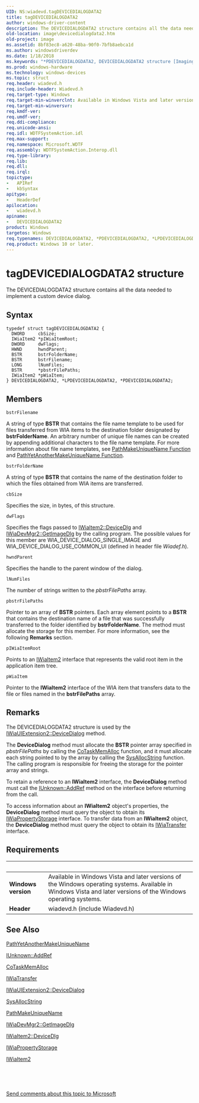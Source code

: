 ```yaml
---
UID: NS:wiadevd.tagDEVICEDIALOGDATA2
title: tagDEVICEDIALOGDATA2
author: windows-driver-content
description: The DEVICEDIALOGDATA2 structure contains all the data needed to implement a custom device dialog.
old-location: image\devicedialogdata2.htm
old-project: image
ms.assetid: 8bf83ec8-a620-48ba-90f0-7bfb8aebca1d
ms.author: windowsdriverdev
ms.date: 1/18/2018
ms.keywords: "*PDEVICEDIALOGDATA2, DEVICEDIALOGDATA2 structure [Imaging Devices], LPDEVICEDIALOGDATA2, UIExt_1afa7fd2-14a9-4997-81e7-0f00bbc55dd9.xml, PDEVICEDIALOGDATA2, PDEVICEDIALOGDATA2 structure pointer [Imaging Devices], tagDEVICEDIALOGDATA2, *LPDEVICEDIALOGDATA2, wiadevd/PDEVICEDIALOGDATA2, wiadevd/LPDEVICEDIALOGDATA2, image.devicedialogdata2, wiadevd/DEVICEDIALOGDATA2, DEVICEDIALOGDATA2, LPDEVICEDIALOGDATA2 structure pointer [Imaging Devices]"
ms.prod: windows-hardware
ms.technology: windows-devices
ms.topic: struct
req.header: wiadevd.h
req.include-header: Wiadevd.h
req.target-type: Windows
req.target-min-winverclnt: Available in Windows Vista and later versions of the Windows operating systems.
req.target-min-winversvr: 
req.kmdf-ver: 
req.umdf-ver: 
req.ddi-compliance: 
req.unicode-ansi: 
req.idl: WDTFSystemAction.idl
req.max-support: 
req.namespace: Microsoft.WDTF
req.assembly: WDTFSystemAction.Interop.dll
req.type-library: 
req.lib: 
req.dll: 
req.irql: 
topictype:
-	APIRef
-	kbSyntax
apitype:
-	HeaderDef
apilocation:
-	wiadevd.h
apiname:
-	DEVICEDIALOGDATA2
product: Windows
targetos: Windows
req.typenames: DEVICEDIALOGDATA2, *PDEVICEDIALOGDATA2, *LPDEVICEDIALOGDATA2
req.product: Windows 10 or later.
---
```


# tagDEVICEDIALOGDATA2 structure
The DEVICEDIALOGDATA2 structure contains all the data needed to implement a custom device dialog.

## Syntax
````
typedef struct tagDEVICEDIALOGDATA2 {
  DWORD     cbSize;
  IWiaItem2 *pIWiaItemRoot;
  DWORD     dwFlags;
  HWND      hwndParent;
  BSTR      bstrFolderName;
  BSTR      bstrFilename;
  LONG      lNumFiles;
  BSTR      *pbstrFilePaths;
  IWiaItem2 *pWiaItem;
} DEVICEDIALOGDATA2, *LPDEVICEDIALOGDATA2, *PDEVICEDIALOGDATA2;
````

## Members


`bstrFilename`

A string of type <b>BSTR</b> that contains the file name template to be used for files transferred from WIA items to the destination folder designated by <b>bstrFolderName</b>. An arbitrary number of unique file names can be created by appending additional characters to the file name template. For more information about file name templates, see <a href="http://go.microsoft.com/fwlink/p/?linkid=121995">PathMakeUniqueName Function</a> and <a href="http://go.microsoft.com/fwlink/p/?linkid=121996">PathYetAnotherMakeUniqueName Function</a>.

`bstrFolderName`

A string of type <b>BSTR</b> that contains the name of the destination folder to which the files obtained from WIA items are transferred.

`cbSize`

Specifies the size, in bytes, of this structure.

`dwFlags`

Specifies the flags passed to <a href="http://go.microsoft.com/fwlink/p/?linkid=121993">IWiaItem2::DeviceDlg</a> and <a href="http://go.microsoft.com/fwlink/p/?linkid=121994">IWiaDevMgr2::GetImageDlg</a> by the calling program. The possible values for this member are WIA_DEVICE_DIALOG_SINGLE_IMAGE and WIA_DEVICE_DIALOG_USE_COMMON_UI (defined in header file <i>Wiadef.h</i>).

`hwndParent`

Specifies the handle to the parent window of the dialog.

`lNumFiles`

The number of strings written to the <i>pbstrFilePaths</i> array.

`pbstrFilePaths`

Pointer to an array of <b>BSTR</b> pointers. Each array element points to a <b>BSTR</b> that contains the destination name of a file that was successfully transferred to the folder identified by <b>bstrFolderName</b>. The method must allocate the storage for this member. For more information, see the following <b>Remarks</b> section.

`pIWiaItemRoot`

Points to an <a href="http://go.microsoft.com/fwlink/p/?linkid=121992">IWiaItem2</a> interface that represents the valid root item in the application item tree.

`pWiaItem`

Pointer to the <b>IWiaItem2</b> interface of the WIA item that transfers data to the file or files named in the <b>bstrFilePaths</b> array.

## Remarks
The DEVICEDIALOGDATA2 structure is used by the <a href="https://msdn.microsoft.com/library/windows/hardware/ff545053">IWiaUIExtension2::DeviceDialog</a> method.

The <b>DeviceDialog</b> method must allocate the <b>BSTR</b> pointer array specified in <i>pbstrFilePaths</i> by calling the <a href="http://go.microsoft.com/fwlink/p/?linkid=121997">CoTaskMemAlloc</a> function, and it must allocate each string pointed to by the array by calling the <a href="http://go.microsoft.com/fwlink/p/?linkid=121998">SysAllocString</a> function. The calling program is responsible for freeing the storage for the pointer array and strings.

To retain a reference to an <b>IWiaItem2</b> interface, the <b>DeviceDialog</b> method must call the <a href="http://go.microsoft.com/fwlink/p/?linkid=98432">IUnknown::AddRef</a> method on the interface before returning from the call.

To access information about an <b>IWiaItem2</b> object's properties, the <b>DeviceDialog</b> method must query the object to obtain its <a href="http://go.microsoft.com/fwlink/p/?linkid=122007">IWiaPropertyStorage</a> interface. To transfer data from an <b>IWiaItem2</b> object, the <b>DeviceDialog</b> method must query the object to obtain its <a href="http://go.microsoft.com/fwlink/p/?linkid=122008">IWiaTransfer</a> interface.

## Requirements
| &nbsp; | &nbsp; |
| ---- |:---- |
| **Windows version** | Available in Windows Vista and later versions of the Windows operating systems. Available in Windows Vista and later versions of the Windows operating systems. |
| **Header** | wiadevd.h (include Wiadevd.h) |

## See Also

<a href="http://go.microsoft.com/fwlink/p/?linkid=121996">PathYetAnotherMakeUniqueName</a>



<a href="http://go.microsoft.com/fwlink/p/?linkid=98432">IUnknown::AddRef</a>



<a href="http://go.microsoft.com/fwlink/p/?linkid=121997">CoTaskMemAlloc</a>



<a href="http://go.microsoft.com/fwlink/p/?linkid=122008">IWiaTransfer</a>



<a href="https://msdn.microsoft.com/library/windows/hardware/ff545053">IWiaUIExtension2::DeviceDialog</a>



<a href="http://go.microsoft.com/fwlink/p/?linkid=121998">SysAllocString</a>



<a href="http://go.microsoft.com/fwlink/p/?linkid=121995">PathMakeUniqueName</a>



<a href="http://go.microsoft.com/fwlink/p/?linkid=121994">IWiaDevMgr2::GetImageDlg</a>



<a href="http://go.microsoft.com/fwlink/p/?linkid=121993">IWiaItem2::DeviceDlg</a>



<a href="http://go.microsoft.com/fwlink/p/?linkid=122007">IWiaPropertyStorage</a>



<a href="http://go.microsoft.com/fwlink/p/?linkid=121992">IWiaItem2</a>



 

 

<a href="mailto:wsddocfb@microsoft.com?subject=Documentation%20feedback [image\image]:%20DEVICEDIALOGDATA2 structure%20 RELEASE:%20(1/18/2018)&amp;body=%0A%0APRIVACY STATEMENT%0A%0AWe use your feedback to improve the documentation. We don't use your email address for any other purpose, and we'll remove your email address from our system after the issue that you're reporting is fixed. While we're working to fix this issue, we might send you an email message to ask for more info. Later, we might also send you an email message to let you know that we've addressed your feedback.%0A%0AFor more info about Microsoft's privacy policy, see http://privacy.microsoft.com/en-us/default.aspx." title="Send comments about this topic to Microsoft">Send comments about this topic to Microsoft</a>